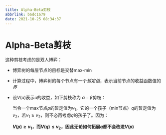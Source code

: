 ```yaml
---
title: Alpha-Beta剪枝
abbrlink: b6dc1679
date: 2021-10-25 08:34:37
---
```


# Alpha-Beta剪枝

这种剪枝考虑的是双人博弈：
- 博弈树的每层节点的目标是交替max-min
- 计算过程中，博弈树的每个节点有一个*暂定值*，表示当前节点的收益函数值的*界*
- 设$V(u)$表示$u$的收益，如下剪枝称为 $\alpha-\beta$剪枝：
  
  当令一个max节点$p$的暂定值为$v_1$，它的一个孩子（min节点）$q$的暂定值为$v_2$，若$v_1 \ge v_2$，则不必再考虑$q$的孩子了。因为：
  
  **$V(p) \ge v_1$，而$V(q) \le v_2$，因此无论如何拓展$q$都不会改进$V(p)$**